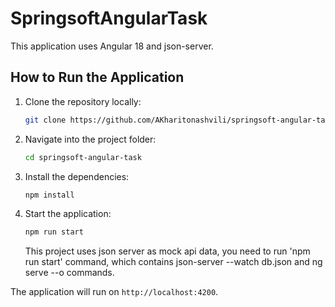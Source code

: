 
# SpringsoftAngularTask

This application uses Angular 18 and json-server.

## How to Run the Application

1. Clone the repository locally:
   ```bash
   git clone https://github.com/AKharitonashvili/springsoft-angular-task.git springsoft-angular-task
   ```

2. Navigate into the project folder:
   ```bash
   cd springsoft-angular-task
   ```

3. Install the dependencies:
   ```bash
   npm install
   ```

4. Start the application:
   ```bash
   npm run start
   ```
   
   This project uses json server as mock api data, you need to run 'npm run start' command, which contains json-server --watch db.json and ng serve --o commands.



The application will run on `http://localhost:4200`.
